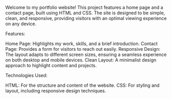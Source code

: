 Welcome to my portfolio website! This project features a home page and a contact page, built using HTML and CSS. The site is designed to be simple, clean, and responsive, providing visitors with an optimal viewing experience on any device.

Features:

Home Page: Highlights my work, skills, and a brief introduction.
Contact Page: Provides a form for visitors to reach out easily.
Responsive Design: The layout adapts to different screen sizes, ensuring a seamless experience on both desktop and mobile devices.
Clean Layout: A minimalist design approach to highlight content and projects.

Technologies Used:

HTML: For the structure and content of the website.
CSS: For styling and layout, including responsive design techniques.
